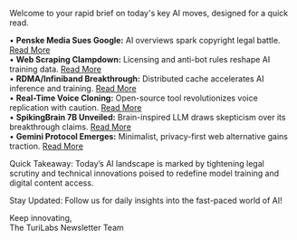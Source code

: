 Welcome to your rapid brief on today's key AI moves, designed for a quick read.

• **Penske Media Sues Google:** AI overviews spark copyright legal battle. [Read More](https://www.reuters.com/sustainability/boards-policy-regulation/rolling-stone-billboard-owner-penske-sues-google-over-ai-overviews-2025-09-14/)  
• **Web Scraping Clampdown:** Licensing and anti-bot rules reshape AI training data. [Read More](https://nymag.com/intelligencer/article/ai-scraping-free-for-all-by-openai-google-meta-ending.html)  
• **RDMA/Infiniband Breakthrough:** Distributed cache accelerates AI inference and training. [Read More](https://github.com/blackbird-io/blackbird)  
• **Real-Time Voice Cloning:** Open-source tool revolutionizes voice replication with caution. [Read More](https://github.com/CorentinJ/Real-Time-Voice-Cloning)  
• **SpikingBrain 7B Unveiled:** Brain-inspired LLM draws skepticism over its breakthrough claims. [Read More](https://github.com/BICLab/SpikingBrain-7B)  
• **Gemini Protocol Emerges:** Minimalist, privacy-first web alternative gains traction. [Read More](https://geminiquickst.art/)

Quick Takeaway: Today’s AI landscape is marked by tightening legal scrutiny and technical innovations poised to redefine model training and digital content access.

Stay Updated: Follow us for daily insights into the fast-paced world of AI! 

Keep innovating,  
The TuriLabs Newsletter Team